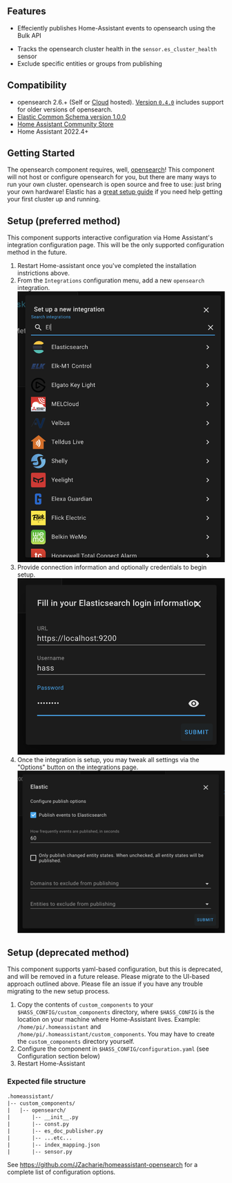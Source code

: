 ## Features

- Effeciently publishes Home-Assistant events to opensearch using the Bulk API
<!-- - Automatically maintains Indexes and Index Templates using Index Lifecycle Management ("ILM") -->
<!-- - Supports [X-Pack Security](https://www.elastic.co/products/x-pack/security) via optional username and password -->
- Tracks the opensearch cluster health in the `sensor.es_cluster_health` sensor
- Exclude specific entities or groups from publishing

## Compatibility

- opensearch 2.6.+ (Self or [Cloud](https://www.elastic.co/cloud) hosted). [Version `0.4.0`](https://github.com/JZacharie/homeassistant-opensearch/releases/tag/v0.4.0) includes support for older versions of opensearch.
- [Elastic Common Schema version 1.0.0](https://github.com/elastic/ecs/releases/tag/v1.0.0)
- [Home Assistant Community Store](https://github.com/custom-components/hacs)
- Home Assistant 2022.4+

## Getting Started

The opensearch component requires, well, [opensearch](https://www.elastic.co/products/opensearch)!
This component will not host or configure opensearch for you, but there are many ways to run your own cluster.
opensearch is open source and free to use: just bring your own hardware!
Elastic has a [great setup guide](https://www.elastic.co/start) if you need help getting your first cluster up and running.

<!-- If you don't want to maintain your own cluster, then give the [Elastic Cloud](https://www.elastic.co/cloud) a try! There is a free trial available to get you started. -->

## Setup (preferred method)

This component supports interactive configuration via Home Assistant's integration configuration page.
This will be the only supported configuration method in the future.

1. Restart Home-assistant once you've completed the installation instrictions above.
2. From the `Integrations` configuration menu, add a new `opensearch` integration. ![img](assets/add-integration.png)
3. Provide connection information and optionally credentials to begin setup. ![img](assets/configure-integration.png)
4. Once the integration is setup, you may tweak all settings via the "Options" button on the integrations page.
   ![img](assets/publish-options.png)

## Setup (deprecated method)

This component supports yaml-based configuration, but this is deprecated, and will be removed in a future release. Please migrate to the UI-based approach outlined above. Please file an issue if you have any trouble migrating to the new setup process.

1. Copy the contents of `custom_components` to your `$HASS_CONFIG/custom_components` directory, where `$HASS_CONFIG` is the location on your machine where Home-Assistant lives.
   Example: `/home/pi/.homeassistant` and `/home/pi/.homeassistant/custom_components`. You may have to create the `custom_components` directory yourself.
2. Configure the component in `$HASS_CONFIG/configuration.yaml` (see Configuration section below)
3. Restart Home-Assistant

### Expected file structure

```
.homeassistant/
|-- custom_components/
|   |-- opensearch/
|       |-- __init__.py
|       |-- const.py
|       |-- es_doc_publisher.py
|       |-- ...etc...
|       |-- index_mapping.json
|       |-- sensor.py

```

See https://github.com/JZacharie/homeassistant-opensearch for a complete list of configuration options.
